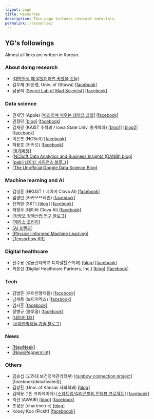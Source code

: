```yaml
---
layout: page
title: Resources
description: This page includes research materials.
permalink: /resources/
---
```



## YG's followings

Almost all links are written in Korean.

### About doing research

* [[대학원생 때 알았더라면 좋았을 것들]](http://gradschoolstory.net/)
* 김우재 (타운랩, Univ. of Ottawa) [[facebook]](https://www.facebook.com/heterosis.kim)
* 남궁석 [[Secret Lab of Mad Scientist]](https://www.facebook.com/madscietistwordpress) [[facebook]](https://www.facebook.com/suk.namgoong) 


### Data science

* 권재명 (Apple) [[따라하며 배우는 데이터 과학]](https://www.facebook.com/dataninja.me) [[facebook]](https://www.facebook.com/jaimie.kwon) 
* 권정민 [[blog]](https://cojette.github.io/) [[facebook]](https://www.facebook.com/cojette)
* 김재광 (KAIST 수학과 / Iowa State Univ. 통계학과) [[blog1]](http://jaekwangkim.com/) [[blog2]](https://blog.naver.com/kim00020) [[facebook]](https://www.facebook.com/jaekwang.kim.125)
* 이은조 (NCSoft) [[facebook]](https://www.facebook.com/lee.eunjo.3)
* 하용호 (카카오) [[facebook]](https://www.facebook.com/yonghosee)
* [[통계마당]](https://www.facebook.com/groups/632755063474501/)
* [[NCSoft Data Analytics and Business Insights (DANBI) blog]](https://danbi-ncsoft.github.io/)
* [[pabii 데이터 사이언스 블로그]](https://blog.pabii.co/)
* [[The Unofficial Google Data Science Blog]](http://www.unofficialgoogledatascience.com/)

### Machine learning and AI

* 김성훈 (HKUST / 네이버 Clova AI) [[facebook]](https://www.facebook.com/hunkims)
* 임성빈 (카카오브레인) [[facebook]](https://www.facebook.com/sungbin87)
* 전희원 (SKT) [[blog]](http://freesearch.pe.kr/) [[facebook]](https://www.facebook.com/gogamza)
* 하정우 (네이버 Clova AI) [[facebook]](https://www.facebook.com/jungwoo.ha.921)
* [[카카오 정책산업 연구 블로그]](https://brunch.co.kr/@kakao-it#articles)
* [[케라스 코리아]](https://www.facebook.com/groups/KerasKorea/)
* [[AI 프렌즈]](https://www.facebook.com/groups/aifriend/)
* [[Physics-informed Machine Learning]](https://www.facebook.com/groups/PIMLKorea/)
* [[Tensorflow KR]](https://www.facebook.com/groups/TensorFlowKR/)


### Digital healthcare

* 신수용 (성균관대학교 디지털헬스학과) [[blog]](https://sooyongshin.wordpress.com/) [[facebook]](https://www.facebook.com/sooyong.shin.3)
* 최윤섭 (Digital Healthcare Partners, Inc.) [[blog]](www.yoonsupchoi.com
) [[facebook]](https://www.facebook.com/yoonsup.choi)


### Tech

* 김범준 (우아한형제들) [[facebook]](https://www.facebook.com/bomjun.kim)
* 남세동 (보이저엑스) [[facebook]](https://www.facebook.com/dgtgrade)
* 임지훈 [[facebook]](https://www.facebook.com/jihoonrim)
* 장병규 (블루홀) [[facebook]](https://www.facebook.com/byunggyu.chang)
* [[네이버 D2]](https://d2.naver.com/home)
* [[우아한형제들 기술 블로그]](http://woowabros.github.io/)


### News

* [[NewNeek]](https://newneek.co)
* [[NewsPeppermint]](http://newspeppermint.com)

### Others

* 김승섭 (고려대 보건정책관리학부) [[rainbow connection project]](https://www.rainbowconnection.kr/) [facebook(deactivated)]
* 김창환 (Univ. of Kansas 사회학과) [[blog]](https://sovidence.tistory.com/)
* 김태용 (1인 크리에이터) [[스타트업/실리콘밸리 인터뷰 프로젝트]](https://www.facebook.com/tyzapzi) [[facebook]](https://www.facebook.com/taeyong.kim.980)
* 백산 (AWAIR) [[blog]](https://sanbaek.com/) [[facebook]](https://www.facebook.com/profile.php?id=100001623975844) 
* 조성문 (chartmetric) [[blog]](https://sungmooncho.com/)
* Koosy Koo (PickIt) [[faceboook]](https://www.facebook.com/Koosyong)






